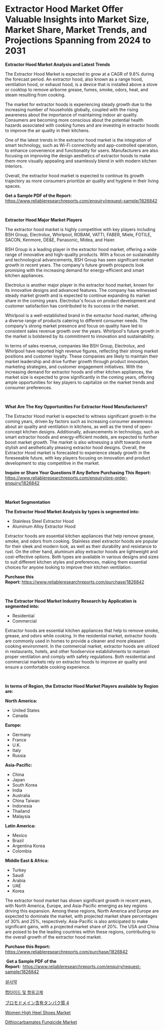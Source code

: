<p><h1>Extractor Hood Market Offer Valuable Insights into Market Size, Market Share, Market Trends, and Projections Spanning from 2024 to 2031</h1></p><p><strong>Extractor Hood Market Analysis and Latest Trends</strong></p>
<p><p>The Extractor Hood Market is expected to grow at a CAGR of 9.8% during the forecast period. An extractor hood, also known as a range hood, ventilation hood, or exhaust hood, is a device that is installed above a stove or cooktop to remove airborne grease, fumes, smoke, odors, heat, and steam resulting from cooking. </p><p>The market for extractor hoods is experiencing steady growth due to the increasing number of households globally, coupled with the rising awareness about the importance of maintaining indoor air quality. Consumers are becoming more conscious about the potential health hazards associated with cooking fumes and are investing in extractor hoods to improve the air quality in their kitchens.</p><p>One of the latest trends in the extractor hood market is the integration of smart technology, such as Wi-Fi connectivity and app-controlled operation, to enhance convenience and functionality for users. Manufacturers are also focusing on improving the design aesthetics of extractor hoods to make them more visually appealing and seamlessly blend in with modern kitchen interiors.</p><p>Overall, the extractor hood market is expected to continue its growth trajectory as more consumers prioritize air quality and hygiene in their living spaces.</p></p>
<p><strong>Get a Sample PDF of the Report:&nbsp;</strong> <a href="https://www.reliableresearchreports.com/enquiry/request-sample/1826842">https://www.reliableresearchreports.com/enquiry/request-sample/1826842</a></p>
<p>&nbsp;</p>
<p><strong>Extractor Hood Major Market Players</strong></p>
<p><p>The extractor hood market is highly competitive with key players including BSH Group, Electrolux, Whirlpool, ROBAM, VATTI, FABER, Miele, FOTILE, SACON, Kenmore, DE&E, Panasonic, Midea, and Haier. </p><p>BSH Group is a leading player in the extractor hood market, offering a wide range of innovative and high-quality products. With a focus on sustainability and technological advancements, BSH Group has seen significant market growth in recent years. The company's future growth prospects look promising with the increasing demand for energy-efficient and smart kitchen appliances.</p><p>Electrolux is another major player in the extractor hood market, known for its innovative designs and advanced features. The company has witnessed steady market growth and is expected to continue expanding its market share in the coming years. Electrolux's focus on product development and customer satisfaction has contributed to its success in the market.</p><p>Whirlpool is a well-established brand in the extractor hood market, offering a diverse range of products catering to different consumer needs. The company's strong market presence and focus on quality have led to consistent sales revenue growth over the years. Whirlpool's future growth in the market is bolstered by its commitment to innovation and sustainability.</p><p>In terms of sales revenue, companies like BSH Group, Electrolux, and Whirlpool have reported high revenue figures, reflecting their strong market positions and customer loyalty. These companies are likely to maintain their market leadership and drive further growth through product innovation, marketing strategies, and customer engagement initiatives. With the increasing demand for extractor hoods and other kitchen appliances, the market size is expected to grow significantly in the coming years, offering ample opportunities for key players to capitalize on the market trends and consumer preferences.</p></p>
<p>&nbsp;</p>
<p><strong>What Are The Key Opportunities For Extractor Hood Manufacturers?</strong></p>
<p><p>The Extractor Hood market is expected to witness significant growth in the coming years, driven by factors such as increasing consumer awareness about air quality and ventilation in kitchens, as well as the trend of open-concept kitchen designs. Additionally, advancements in technology, such as smart extractor hoods and energy-efficient models, are expected to further boost market growth. The market is also witnessing a shift towards more stylish and aesthetically pleasing extractor hood designs. Overall, the Extractor Hood market is forecasted to experience steady growth in the foreseeable future, with key players focusing on innovation and product development to stay competitive in the market.</p></p>
<p><strong>Inquire or Share Your Questions If Any Before Purchasing This Report:</strong> <a href="https://www.reliableresearchreports.com/enquiry/pre-order-enquiry/1826842">https://www.reliableresearchreports.com/enquiry/pre-order-enquiry/1826842</a></p>
<p>&nbsp;</p>
<p><strong>Market Segmentation</strong></p>
<p><strong>The Extractor Hood Market Analysis by types is segmented into:</strong></p>
<p><ul><li>Stainless Steel Extractor Hood</li><li>Aluminum Alloy Extractor Hood</li></ul></p>
<p><p>Extractor hoods are essential kitchen appliances that help remove grease, smoke, and odors from cooking. Stainless steel extractor hoods are popular for their sleek and modern look, as well as their durability and resistance to rust. On the other hand, aluminum alloy extractor hoods are lightweight and cost-effective options. Both types are available in various designs and sizes to suit different kitchen styles and preferences, making them essential choices for anyone looking to improve their kitchen ventilation.</p></p>
<p><strong>Purchase this Report:&nbsp;</strong><a href="https://www.reliableresearchreports.com/purchase/1826842">https://www.reliableresearchreports.com/purchase/1826842</a></p>
<p>&nbsp;</p>
<p><strong>The Extractor Hood Market Industry Research by Application is segmented into:</strong></p>
<p><ul><li>Residential</li><li>Commercial</li></ul></p>
<p><p>Extractor hoods are essential kitchen appliances that help to remove smoke, grease, and odors while cooking. In the residential market, extractor hoods are commonly used in homes to provide a cleaner and more pleasant cooking environment. In the commercial market, extractor hoods are utilized in restaurants, hotels, and other foodservice establishments to maintain proper ventilation and comply with safety regulations. Both residential and commercial markets rely on extractor hoods to improve air quality and ensure a comfortable cooking experience.</p></p>
<p>&nbsp;</p>
<p><strong>In terms of Region, the Extractor Hood Market Players available by Region are:</strong></p>
<p>
    <p> <strong> North America: </strong>
        <ul>
            <li>United States</li>
            <li>Canada</li>
        </ul>
        </p> 
    <p> <strong> Europe: </strong>
        <ul>
            <li>Germany</li>
            <li>France</li>
            <li>U.K.</li>
            <li>Italy</li>
            <li>Russia</li>
        </ul>
        </p> 
    <p> <strong> Asia-Pacific: </strong>
        <ul>
            <li>China</li>
            <li>Japan</li>
            <li>South Korea</li>
            <li>India</li>
            <li>Australia</li>
            <li>China Taiwan</li>
            <li>Indonesia</li>
            <li>Thailand</li>
            <li>Malaysia</li>
        </ul>
        </p> 
    <p> <strong> Latin America: </strong>
        <ul>
            <li>Mexico</li>
            <li>Brazil</li>
            <li>Argentina Korea</li>
            <li>Colombia</li>
        </ul>
        </p> 
    <p> <strong> Middle East & Africa: </strong>
        <ul>
            <li>Turkey</li>
            <li>Saudi</li>
            <li>Arabia</li>
            <li>UAE</li>
            <li>Korea</li>
        </ul>
    </p>
    </p>
<p><p>The extractor hood market has shown significant growth in recent years, with North America, Europe, and Asia-Pacific emerging as key regions driving this expansion. Among these regions, North America and Europe are expected to dominate the market, with projected market share percentages of 30% and 25%, respectively. Asia-Pacific is also anticipated to make significant gains, with a projected market share of 20%. The USA and China are poised to be the leading countries within these regions, contributing to the overall growth of the extractor hood market.</p></p>
<p><strong>Purchase this Report: </strong><a href="https://www.reliableresearchreports.com/purchase/1826842">https://www.reliableresearchreports.com/purchase/1826842</a></p>
<p>&nbsp;<strong>Get a Sample PDF of the Report:&nbsp;&nbsp;</strong><a href="https://www.reliableresearchreports.com/enquiry/request-sample/1826842">https://www.reliableresearchreports.com/enquiry/request-sample/1826842</a></p>
<p><strong></strong></p>
<p><p><a href="https://github.com/nuekbpymrrz5/Market-Research-Report-List-1/blob/main/92042545659.md">설사약</a></p><p><a href="https://github.com/BrettWeberrt8767765/Market-Research-Report-List-1/blob/main/55403235660.md">펩타이드 및 항응고제</a></p><p><a href="https://github.com/jkjreqjscoxx7/Market-Research-Report-List-1/blob/main/61171286293.md">ブロモドメイン含有タンパク質 4</a></p><p><a href="https://github.com/brenzgnarento/Market-Research-Report-List-1/blob/main/women-high-heel-shoes-market.md">Women High Heel Shoes Market</a></p><p><a href="https://issuu.com/reportprime-2/docs/dithiocarbamates-fungicide-market-size-2030.pptx">Dithiocarbamates Fungicide Market</a></p></p>